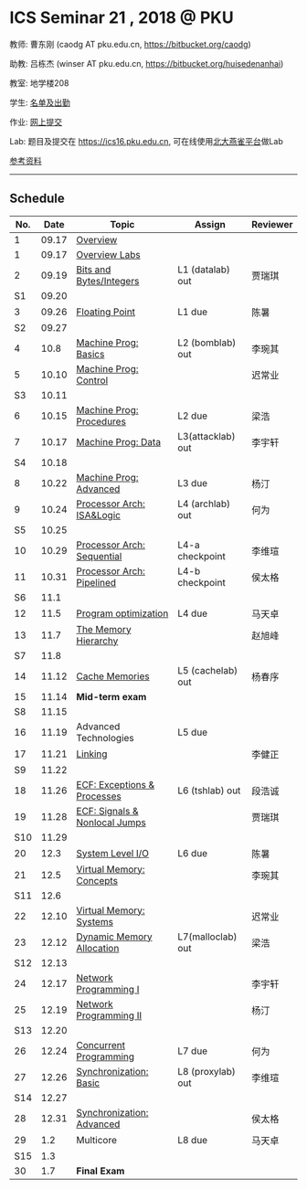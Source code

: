 # ICS Seminar 21 , 2018 @ PKU

教师: 曹东刚 (caodg AT pku.edu.cn, https://bitbucket.org/caodg)

助教: 吕栋杰 (winser AT pku.edu.cn,  https://bitbucket.org/huisedenanhai)

教室: 地学楼208

学生: [名单及出勤](students.md)

作业: [网上提交](hwhowto.md)

Lab: 题目及提交在 https://ics16.pku.edu.cn, 可在线使用[北大燕雀平台](http://iwork.pku.edu.cn)做Lab

[参考资料](ref.md)

---

## Schedule

No. | Date  |      Topic    |   Assign   | Reviewer
----| ------|---------------|----------- | ---------
1   | 09.17 | [Overview](slides/01-overview.pdf)   |  |
1   | 09.17  | [Overview Labs](slides/01-overview-Labs.pdf)   |  |
2   | 09.19 | [Bits and Bytes/Integers](slides/02-bits-bytes-ints.pdf) | L1 (datalab) out | 贾瑞琪
S1   | 09.20 |  |  |
3   | 09.26 | [Floating Point](slides/03-float.pdf) | L1 due   | 陈暑
S2   | 09.27 |  |  |
4   | 10.8 | [Machine Prog: Basics](slides/04-machine-basics.pdf) | L2 (bomblab) out | 李琬其
5   | 10.10 | [Machine Prog: Control](slides/05-machine-control.pdf) | | 迟常业
S3   | 10.11 |  |  |
6   | 10.15 | [Machine Prog: Procedures](slides/06-machine-procedures.pdf) |L2 due | 梁浩
7   | 10.17 | [Machine Prog: Data](slides/07-machine-data.pdf) | L3(attacklab) out | 李宇轩
S4   | 10.18 |  |  |
8   | 10.22 | [Machine Prog: Advanced](slides/08-machine-advanced.pdf) | L3 due | 杨汀
9   | 10.24 | [Processor Arch: ISA&Logic](slides/09-ProcessorArch-ISALogic.pdf) |L4 (archlab) out | 何为
S5   | 10.25 |  |  |
10  | 10.29 | [Processor Arch: Sequential](slides/10-ProcessorArch-Sequential.pdf) | L4-a checkpoint | 李维瑄
11  | 10.31 | [Processor Arch: Pipelined](slides/11-ProcessorArch-Pipelined.pdf) | L4-b checkpoint | 侯太格
S6   | 11.1 |  |  |
12  | 11.5 | [Program optimization](slides/12-optimization.pdf) | L4 due | 马天卓
13  | 11.7 | [The Memory Hierarchy](slides/13-memory-hierarchy.pdf) | | 赵旭峰
S7   | 11.8 |  |  |
14  | 11.12 | [Cache Memories](slides/14-cache-memories.pdf) | L5 (cachelab) out | 杨春序
15  | 11.14 | **Mid-term exam**  | |
S8   | 11.15 |  |  |
16  | 11.19 | Advanced Technologies | L5 due|
17  | 11.21 | [Linking](slides/17-Linking.pdf) | | 李健正
S9   | 11.22 |  |  |
18  | 11.26 | [ECF: Exceptions & Processes](slides/18-ECF-procs.pdf) | L6 (tshlab) out | 段浩诚
19  | 11.28 | [ECF: Signals & Nonlocal Jumps](slides/B03-ECF2.pptx) | | 贾瑞琪
S10   | 11.29 |  |  |
20  | 12.3 | [System Level I/O](slides/B04-SysIO.pptx) | L6 due | 陈暑
21  | 12.5 | [Virtual Memory: Concepts](slides/B05-VM1.pptx)  | | 李琬其
S11   | 12.6 |  |  |
22  | 12.10 | [Virtual Memory: Systems](slides/B06-VM2.pptx) | | 迟常业
23  | 12.12 | [Dynamic Memory Allocation](slides/B07-DMM.pptx) |  L7(malloclab) out | 梁浩
S12   | 12.13 |  |  |
24  | 12.17 | [Network Programming I](slides/B08-NET1-internet.pptx) | | 李宇轩
25  | 12.19 | [Network Programming II](slides/B09-NET2-socket.pptx) | | 杨汀
S13   | 12.20 |  |  | 
26  | 12.24 | [Concurrent Programming](slides/B12-CONC.pptx) | L7 due | 何为
27  | 12.26 | [Synchronization: Basic](slides/B13-SYNC1.pptx)|L8 (proxylab) out | 李维瑄
S14   | 12.27 |  |  |
28  | 12.31 |  [Synchronization: Advanced](slides/B14-SYNC2.pptx)| | 侯太格
29  | 1.2 | Multicore| L8 due | 马天卓
S15   | 1.3 |  |  |
30  | 1.7 | **Final Exam** | |

<!--

# 回课顺序

| 姓名              |
| ----------------- |
| 贾瑞琪 1700013016 |
| 陈暑 1700012806   |
| 李琬其 1700017813 |
| 迟常业 1600920256 |
| 梁浩 1700012715   |
| 李宇轩 1700012949 |
| 杨汀 1700012817   |
| 何为 1700011100   |
| 李维瑄 1700012989 |
| 侯太格 1600012897 |
| 马天卓 1700012882 |
| 赵旭峰 1700012890 |
| 杨春序 1700012865 |
| 李健正 1600062804 |
| 段浩诚 1700012923 |

-->
